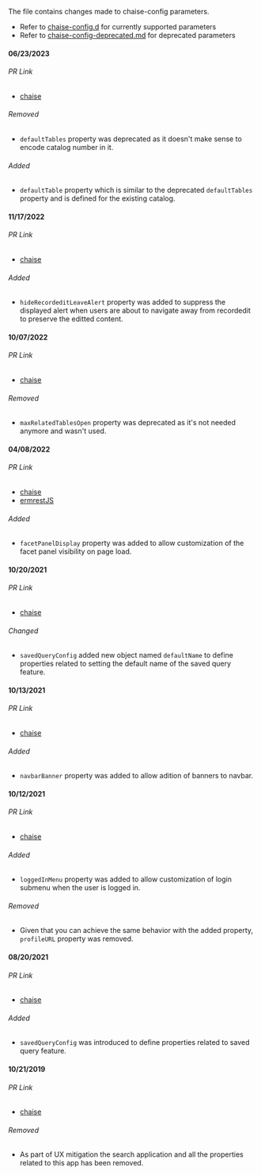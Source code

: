 The file contains changes made to chaise-config parameters.
- Refer to [chaise-config.d](chaise-config.md) for currently supported parameters
- Refer to [chaise-config-deprecated.md](chaise-config-deprecated.md) for deprecated parameters

#### 06/23/2023 ####

###### PR Link
  - [chaise](https://github.com/informatics-isi-edu/chaise/pull/2324)

###### Removed
  - `defaultTables` property was deprecated as it doesn't make sense to encode catalog number in it.

###### Added
  - `defaultTable` property which is similar to the deprecated `defaultTables` property and is defined for the existing catalog.

#### 11/17/2022 ####

###### PR Link
  - [chaise](https://github.com/informatics-isi-edu/chaise/pull/2252)

###### Added
  - `hideRecordeditLeaveAlert` property was added to suppress the displayed alert when users are about to navigate away from recordedit to preserve the editted content.

#### 10/07/2022 ####

###### PR Link
  - [chaise](https://github.com/informatics-isi-edu/chaise/pull/2234)

###### Removed
  - `maxRelatedTablesOpen` property was deprecated as it's not needed anymore and wasn't used.

#### 04/08/2022 ####

###### PR Link
  - [chaise](https://github.com/informatics-isi-edu/chaise/pull/2168)
  - [ermrestJS](https://github.com/informatics-isi-edu/ermrestjs/pull/943)

###### Added
  - `facetPanelDisplay` property was added to allow customization of the facet panel visibility on page load.

#### 10/20/2021 ####

###### PR Link
  - [chaise](https://github.com/informatics-isi-edu/chaise/pull/2134)

###### Changed
  - `savedQueryConfig` added new object named `defaultName` to define properties related to setting the default name of the saved query feature.

#### 10/13/2021 ####

###### PR Link
  - [chaise](https://github.com/informatics-isi-edu/chaise/pull/2130)

###### Added
  - `navbarBanner` property was added to allow adition of banners to navbar.

#### 10/12/2021 ####

###### PR Link
  - [chaise](https://github.com/informatics-isi-edu/chaise/pull/2129)

###### Added
  - `loggedInMenu` property was added to allow customization of login submenu when the user is logged in.

###### Removed
  - Given that you can achieve the same behavior with the added property, `profileURL` property was removed.


#### 08/20/2021 ####

###### PR Link
  - [chaise](https://github.com/informatics-isi-edu/chaise/pull/2114)

###### Added
  - `savedQueryConfig` was introduced to define properties related to saved query feature.

<!--  TODO we might want to add the rest of changes as well -->

#### 10/21/2019 ####

###### PR Link
  - [chaise](https://github.com/informatics-isi-edu/chaise/pull/1847)

###### Removed
  - As part of UX mitigation the search application and all the properties related to this app has been removed.
